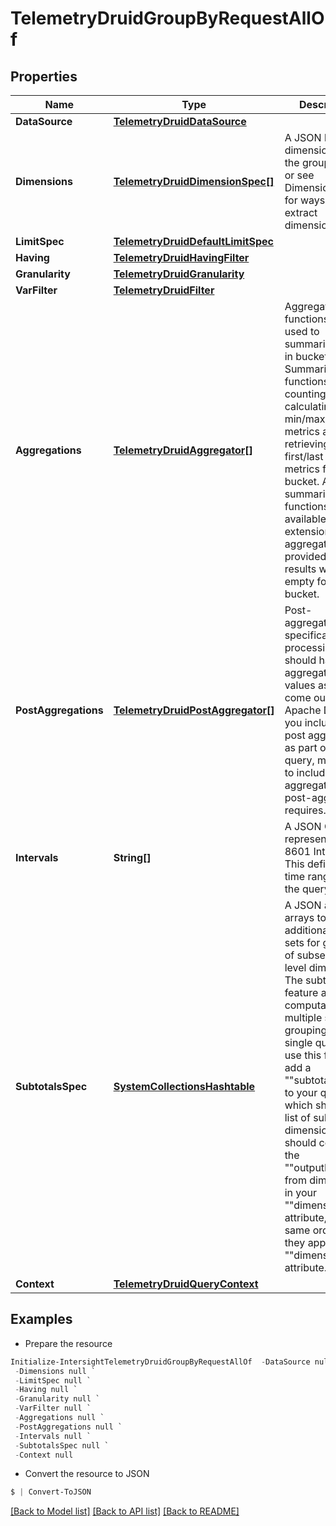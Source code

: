 # TelemetryDruidGroupByRequestAllOf
## Properties

Name | Type | Description | Notes
------------ | ------------- | ------------- | -------------
**DataSource** | [**TelemetryDruidDataSource**](TelemetryDruidDataSource.md) |  | 
**Dimensions** | [**TelemetryDruidDimensionSpec[]**](TelemetryDruidDimensionSpec.md) | A JSON list of dimensions to do the groupBy over; or see DimensionSpec for ways to extract dimensions.. | 
**LimitSpec** | [**TelemetryDruidDefaultLimitSpec**](TelemetryDruidDefaultLimitSpec.md) |  | [optional] 
**Having** | [**TelemetryDruidHavingFilter**](TelemetryDruidHavingFilter.md) |  | [optional] 
**Granularity** | [**TelemetryDruidGranularity**](TelemetryDruidGranularity.md) |  | 
**VarFilter** | [**TelemetryDruidFilter**](TelemetryDruidFilter.md) |  | [optional] 
**Aggregations** | [**TelemetryDruidAggregator[]**](TelemetryDruidAggregator.md) | Aggregation functions are used to summarize data in buckets. Summarization functions include counting rows, calculating the min/max/sum of metrics and retrieving the first/last value of metrics for each bucket. Additional summarization functions are available with extensions. If no aggregator is provided, the results will be empty for each bucket. | [optional] 
**PostAggregations** | [**TelemetryDruidPostAggregator[]**](TelemetryDruidPostAggregator.md) | Post-aggregations are specifications of processing that should happen on aggregated values as they come out of Apache Druid. If you include a post aggregation as part of a query, make sure to include all aggregators the post-aggregator requires. | [optional] 
**Intervals** | **String[]** | A JSON Object representing ISO-8601 Intervals. This defines the time ranges to run the query over. | 
**SubtotalsSpec** | [**SystemCollectionsHashtable**](.md) | A JSON array of arrays to return additional result sets for groupings of subsets of top level dimensions. The subtotals feature allows computation of multiple sub-groupings in a single query. To use this feature, add a &quot;&quot;subtotalsSpec&quot;&quot; to your query, which should be a list of subgroup dimension sets. It should contain the &quot;&quot;outputName&quot;&quot; from dimensions in your &quot;&quot;dimensions&quot;&quot; attribute, in the same order as they appear in the &quot;&quot;dimensions&quot;&quot; attribute. | [optional] 
**Context** | [**TelemetryDruidQueryContext**](TelemetryDruidQueryContext.md) |  | [optional] 

## Examples

- Prepare the resource
```powershell
Initialize-IntersightTelemetryDruidGroupByRequestAllOf  -DataSource null `
 -Dimensions null `
 -LimitSpec null `
 -Having null `
 -Granularity null `
 -VarFilter null `
 -Aggregations null `
 -PostAggregations null `
 -Intervals null `
 -SubtotalsSpec null `
 -Context null
```

- Convert the resource to JSON
```powershell
$ | Convert-ToJSON
```

[[Back to Model list]](../README.md#documentation-for-models) [[Back to API list]](../README.md#documentation-for-api-endpoints) [[Back to README]](../README.md)

